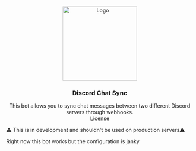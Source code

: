 <br />
<p align="center">
  <a href="https://github.com/BossDaily/Discord-Chat-Sync">
    <img src="https://img.icons8.com/ios-glyphs/344/refresh--v1.png 2x" alt="Logo" width="200" height="200">
  </a>

<h3 align="center">Discord Chat Sync</h3>
  <p align="center">
    This bot allows you to sync chat messages between two different Discord servers through webhooks. 
    <br />
    <a href="LICENSE">License</a>
  </p>
</p>

⚠️ This is in development and shouldn't be used on production servers⚠️

Right now this bot works but the configuration is janky
